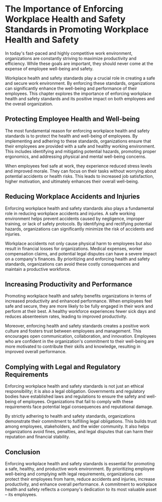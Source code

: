 # The Importance of Enforcing Workplace Health and Safety Standards in Promoting Workplace Health and Safety

In today's fast-paced and highly competitive work environment, organizations are constantly striving to maximize productivity and efficiency. While these goals are important, they should never come at the expense of employee well-being and safety.

Workplace health and safety standards play a crucial role in creating a safe and secure work environment. By enforcing these standards, organizations can significantly enhance the well-being and performance of their employees. This chapter explores the importance of enforcing workplace health and safety standards and its positive impact on both employees and the overall organization.

## Protecting Employee Health and Well-being

The most fundamental reason for enforcing workplace health and safety standards is to protect the health and well-being of employees. By implementing and adhering to these standards, organizations ensure that their employees are provided with a safe and healthy working environment. This includes identifying and mitigating potential hazards, promoting proper ergonomics, and addressing physical and mental well-being concerns.

When employees feel safe at work, they experience reduced stress levels and improved morale. They can focus on their tasks without worrying about potential accidents or health risks. This leads to increased job satisfaction, higher motivation, and ultimately enhances their overall well-being.

## Reducing Workplace Accidents and Injuries

Enforcing workplace health and safety standards also plays a fundamental role in reducing workplace accidents and injuries. A safe working environment helps prevent accidents caused by negligence, improper training, or lack of safety protocols. By identifying and rectifying potential hazards, organizations can significantly minimize the risk of accidents and injuries.

Workplace accidents not only cause physical harm to employees but also result in financial losses for organizations. Medical expenses, worker compensation claims, and potential legal disputes can have a severe impact on a company's finances. By prioritizing and enforcing health and safety standards, organizations can avoid these costly consequences and maintain a productive workforce.

## Increasing Productivity and Performance

Promoting workplace health and safety benefits organizations in terms of increased productivity and enhanced performance. When employees feel safe and secure, they are more likely to be fully engaged in their work and perform at their best. A healthy workforce experiences fewer sick days and reduces absenteeism rates, leading to improved productivity.

Moreover, enforcing health and safety standards creates a positive work culture and fosters trust between employees and management. This encourages open communication, collaboration, and innovation. Employees who are confident in the organization's commitment to their well-being are more motivated to contribute their skills and knowledge, resulting in improved overall performance.

## Complying with Legal and Regulatory Requirements

Enforcing workplace health and safety standards is not just an ethical responsibility; it is also a legal obligation. Governments and regulatory bodies have established laws and regulations to ensure the safety and well-being of employees. Organizations that fail to comply with these requirements face potential legal consequences and reputational damage.

By strictly adhering to health and safety standards, organizations demonstrate their commitment to fulfilling legal obligations. This builds trust among employees, stakeholders, and the wider community. It also helps organizations avoid fines, penalties, and legal disputes that can harm their reputation and financial stability.

## Conclusion

Enforcing workplace health and safety standards is essential for promoting a safe, healthy, and productive work environment. By prioritizing employee well-being and complying with legal requirements, organizations can protect their employees from harm, reduce accidents and injuries, increase productivity, and enhance overall performance. A commitment to workplace health and safety reflects a company's dedication to its most valuable asset – its employees.
